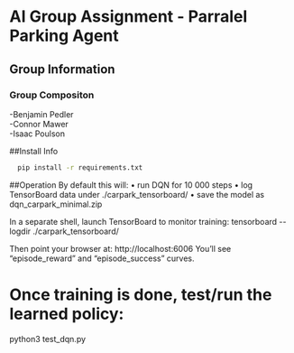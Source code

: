 # AI Group Assignment - Parralel Parking Agent

## Group Information
### Group Compositon
-Benjamin Pedler  
-Connor Mawer   
-Isaac Poulson    

##Install Info
```bash
  pip install -r requirements.txt
```

##Operation
By default this will:
 • run DQN for 10 000 steps
 • log TensorBoard data under ./carpark_tensorboard/
 • save the model as dqn_carpark_minimal.zip

In a separate shell, launch TensorBoard to monitor training:
tensorboard --logdir ./carpark_tensorboard/

Then point your browser at:
  http://localhost:6006
You’ll see “episode_reward” and “episode_success” curves.

# Once training is done, test/run the learned policy:
python3 test_dqn.py
